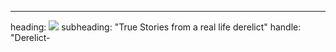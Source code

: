 ---
heading: <img src="images/derelictdb.png">
subheading: "True Stories from a real life derelict"
handle: "Derelict-